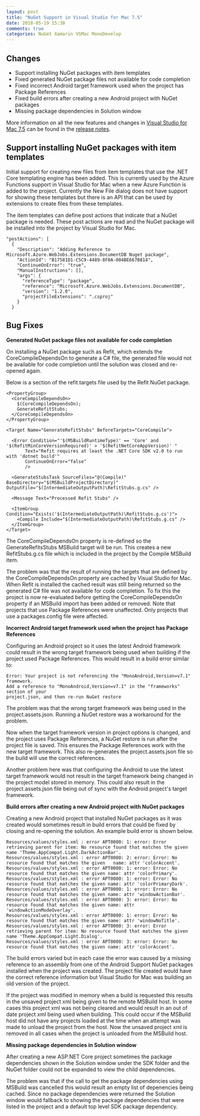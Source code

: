 ```yaml
---
layout: post
title: "NuGet Support in Visual Studio for Mac 7.5"
date: 2018-05-19 15:30
comments: true
categories: NuGet Xamarin VSMac MonoDevelop
---
```


## Changes

   * Support installing NuGet packages with item templates
   * Fixed generated NuGet package files not available for code completion
   * Fixed incorrect Android target framework used when the project has Package References
   * Fixed build errors after creating a new Android project with NuGet packages
   * Missing package dependencies in Solution window

More information on all the new features and changes in [Visual Studio for Mac 7.5](https://www.visualstudio.com/vs/visual-studio-mac/)
can be found in the [release notes](https://docs.microsoft.com/en-us/visualstudio/releasenotes/vs2017-mac-relnotes#-visual-studio-2017-for-mac-version-75-release-notes).
    
## Support installing NuGet packages with item templates

Initial support for creating new files from item templates that use 
the .NET Core templating engine has been added. This is currently used
by the Azure Functions support in Visual Studio for Mac when a new Azure
Function is added to the project. Currently the New File dialog does not
have support for showing these templates but there is an API that can
be used by extensions to create files from these templates.

The item templates can define post actions that indicate that a NuGet
package is needed. These post actions are read and the NuGet
package will be installed into the project by Visual Studio for Mac.

    "postActions": [
      {
        "Description": "Adding Reference to Microsoft.Azure.WebJobs.Extensions.DocumentDB Nuget package",
        "ActionId": "B17581D1-C5C9-4489-8F0A-004BE667B814",
        "ContinueOnError": "true",
        "ManualInstructions": [],
        "args": {
          "referenceType": "package",
          "reference": "Microsoft.Azure.WebJobs.Extensions.DocumentDB",
          "version": "1.2.0",
          "projectFileExtensions": ".csproj"
        }
      }

## Bug Fixes

**Generated NuGet package files not available for code completion**
    
On installing a NuGet package such as Refit, which extends the
CoreCompileDependsOn to generate a C# file, the generated file would
not be available for code completion until the solution was closed
and re-opened again.

Below is a section of the refit.targets file used by the Refit NuGet package.

    <PropertyGroup>
      <CoreCompileDependsOn>
        $(CoreCompileDependsOn);
        GenerateRefitStubs;
      </CoreCompileDependsOn>
    </PropertyGroup>

    <Target Name="GenerateRefitStubs" BeforeTargets="CoreCompile">

      <Error Condition="'$(MSBuildRuntimeType)' == 'Core' and '$(RefitMinCoreVersionRequired)' > '$(RefitNetCoreAppVersion)' "
           Text="Refit requires at least the .NET Core SDK v2.0 to run with 'dotnet build'"
           ContinueOnError="false"
           />
    
      <GenerateStubsTask SourceFiles="@(Compile)" BaseDirectory="$(MSBuildProjectDirectory)"   OutputFile="$(IntermediateOutputPath)\RefitStubs.g.cs" />

      <Message Text="Processed Refit Stubs" />      
   
      <ItemGroup Condition="Exists('$(IntermediateOutputPath)\RefitStubs.g.cs')">
        <Compile Include="$(IntermediateOutputPath)\RefitStubs.g.cs" />
      </ItemGroup>    
    </Target>

The CoreCompileDependsOn property is re-defined so the GenerateRefitsStubs MSBuild
target will be run. This creates a new RefitStubs.g.cs file which is included in the
project by the Compile MSBuild item.

The problem was that the result of running the
targets that are defined by the CoreCompileDependsOn property are cached by Visual
Studio for Mac.
When Refit is installed the cached result was still being returned so the
generated C# file was not available for code completion. To fix this the 
project is now re-evaluated before getting the CoreCompileDependsOn property 
if an MSBuild import has been added or removed. Note that projects that use
Package References were unaffected. Only projects that use a packages.config 
file were affected.

**Incorrect Android target framework used when the project has Package References**

Configuring an Android project so it uses the latest Android framework
could result in the wrong target framework being used when building if the
project used Package References. This would result in a build error
similar to:

    Error: Your project is not referencing the "MonoAndroid,Version=v7.1" framework. 
    Add a reference to "MonoAndroid,Version=v7.1" in the "frameworks" section of your 
    project.json, and then re-run NuGet restore

The problem was that the wrong target framework was being used in the
project.assets.json. Running a NuGet restore was
a workaround for the problem.

Now when the target framework version in project options is changed, and
the project uses Package References, a NuGet restore is run after the
project file is saved. This ensures the Package References work with
the new target framework. This also re-generates the project.assets.json file
so the build will use the correct references.

Another problem here was that configuring the Android to use the latest
target framework would not result in the target framework being changed
in the project model stored in memory.
This could also result in the project.assets.json file being out of
sync with the Android project's target framework.

**Build errors after creating a new Android project with NuGet packages**

Creating a new Android project that installed NuGet packages as it was created
would sometimes result in build errors that could be fixed by closing and
re-opening the solution. An example build error is shown below.

    Resources/values/styles.xml : error APT0000: 1: error: Error retrieving parent for item: No resource found that matches the given name 'Theme.AppCompat.Light.DarkActionBar'.
    Resources/values/styles.xml : error APT0000: 2: error: Error: No resource found that matches the given   name: attr 'colorAccent'.
    Resources/values/styles.xml : error APT0000: 1: error: Error: No resource found that matches the given name: attr 'colorPrimary'.
    Resources/values/styles.xml : error APT0000: 1: error: Error: No resource found that matches the given name: attr 'colorPrimaryDark'.
    Resources/values/styles.xml : error APT0000: 1: error: Error: No resource found that matches the given name: attr 'windowActionBar'.
    Resources/values/styles.xml : error APT0000: 3: error: Error: No resource found that matches the given name: attr 'windowActionModeOverlay'.
    Resources/values/styles.xml : error APT0000: 1: error: Error: No resource found that matches the given name: attr 'windowNoTitle'.
    Resources/values/styles.xml : error APT0000: 3: error: Error retrieving parent for item: No resource found that matches the given name 'Theme.AppCompat.Light.Dialog'.
    Resources/values/styles.xml : error APT0000: 3: error: Error: No resource found that matches the given name: attr 'colorAccent'.

The build errors varied but in each case the error was caused by a
missing reference to an assembly from one of the Android Support NuGet packages installed
when the project was created. The project file created would have
the correct reference information but Visual Studio for Mac was
building an old version of the project.
    
If the project was modified in memory when a build is requested this
results in the unsaved project xml being given to the remote MSBuild
host. In some cases this project xml was not being cleared and would 
result in an out of date project xml being used when building. This 
could occur if the MSBuild host did not have any projects 
loaded at the time when an attempt was made to unload the project from 
the host. Now the unsaved project xml is removed in all cases when the 
project is unloaded from the MSBuild host.

**Missing package dependencies in Solution window**

After creating a new ASP.NET Core project sometimes the package dependencies
shown in the Solution window under the SDK folder and the NuGet folder 
could not be expanded to view the child dependencies.

The problem was that if the call to get the package dependencies
using MSBuild was cancelled this would result an empty list of depenencies
being cached. Since no package dependencies were returned the Solution window
would fallback to showing the package dependencies that were listed in the
project and a default top level SDK package dependency.